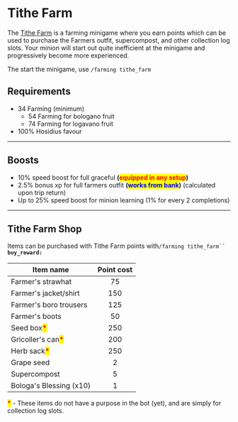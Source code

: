 # Tithe Farm

The [Tithe Farm](https://oldschool.runescape.wiki/w/Tithe\_Farm) is a farming minigame where you earn points which can be used to purchase the Farmers outfit, supercompost, and other collection log slots. Your minion will start out quite inefficient at the minigame and progressively become more experienced.

The start the minigame, use `/farming tithe_farm`

## Requirements

* 34 Farming (minimum)
  * 54 Farming for bologano fruit
  * 74 Farming for logavano fruit
* 100% Hosidius favour

***

## Boosts

* 10% speed boost for full graceful **(**<mark style="color:red;">**equipped in any setup**</mark>**)**
* 2.5% bonus xp for full farmers outfit **(**<mark style="color:blue;">**works from bank**</mark>**)** (calculated upon trip return)
* Up to 25% speed boost for minion learning (1% for every 2 completions)

***

## Tithe Farm Shop

Items can be purchased with Tithe Farm points with`/farming tithe_farm`` `**`buy_reward:`**

| **Item name**                                         | **Point cost** |
| ----------------------------------------------------- | :------------: |
| Farmer's strawhat                                     |       75       |
| Farmer's jacket/shirt                                 |       150      |
| Farmer's boro trousers                                |       125      |
| Farmer's boots                                        |       50       |
| Seed box<mark style="color:red;">**\***</mark>        |       250      |
| Gricoller's can<mark style="color:red;">**\***</mark> |       200      |
| Herb sack<mark style="color:red;">**\***</mark>       |       250      |
| Grape seed                                            |        2       |
| Supercompost                                          |        5       |
| Bologa's Blessing (x10)                               |        1       |

<mark style="color:red;">**\***</mark> - These items do not have a purpose in the bot (yet), and are simply for collection log slots.
